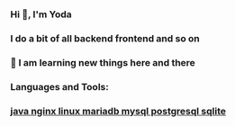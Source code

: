 ### 

<!--
**masteryoda-bot/masteryoda-bot** is a ✨ _special_ ✨ repository because its `README.md` (this file) appears on your GitHub profile.

Here are some ideas to get you started:

- 🔭 I’m currently working on ...
- 🌱 I’m currently learning ...
- 👯 I’m looking to collaborate on ...
- 🤔 I’m looking for help with ...
- 💬 Ask me about ...
- 📫 How to reach me: ...
- 😄 Pronouns: ...
- ⚡ Fun fact: ...
-->



###                     Hi 👋, I'm Yoda
###      I do a bit of all backend frontend and so on
### 
###      🔭 I am learning new things here and there
###     
###    
###                  Languages and Tools:

###     <a href="https://www.docker.com/" rel="nofollow"> java nginx linux mariadb mysql postgresql sqlite  
    
